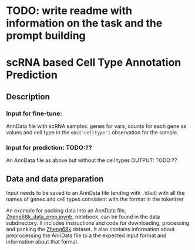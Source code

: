 #  TODO: write readme with information on the task and the prompt building


# scRNA based Cell Type Annotation Prediction

##  Description
### Input for fine-tune:
AnnData file with scRNA samples: genes for vars, counts for each gene as values and cell type in the `obs['celltype']` observation for the sample.

### Input for prediction:  TODO:??

 An AnnData file as above but without the cell types
OUTPUT: TODO:??

## Data and data preparation
Input needs to be saved to an AnnData file (ending with `.h5ad`) with all the names of genes and cell types consistent with the format in the tokenizer

An example for packing data into an AnnData file,
[Zheng68k_data_prep.ipynb](data/Zheng68k_data_prep.ipynb), notebook, can be found in the data subdirectory.  It includes instructions and code for downloading, processing and packing the [Zheng68k](TODO:link) dataset.  It also contains information about preprocessing the AnnData file to a the expected input format and information about that format.
